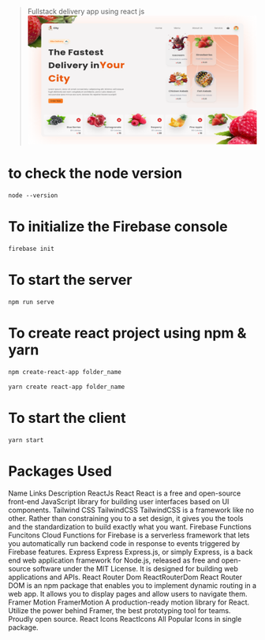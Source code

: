 > Fullstack delivery app using react js
> ![This is project thumbnail](./snap.png)

# to check the node version

```
node --version

```

# To initialize the Firebase console

```
firebase init
```

# To start the server

```
npm run serve
```

# To create react project using npm & yarn

```
npm create-react-app folder_name
```

```
yarn create react-app folder_name
```

# To start the client

```
yarn start
```

# Packages Used

<!-- prettier-ignore -->
Name	Links	Description
ReactJs	React	React is a free and open-source front-end JavaScript library for building user interfaces based on UI components.
Tailwind CSS	TailwindCSS	TailwindCSS is a framework like no other. Rather than constraining you to a set design, it gives you the tools and the standardization to build exactly what you want.
Firebase Functions	Funcitons	Cloud Functions for Firebase is a serverless framework that lets you automatically run backend code in response to events triggered by Firebase features.
Express	Express	Express.js, or simply Express, is a back end web application framework for Node.js, released as free and open-source software under the MIT License. It is designed for building web applications and APIs.
React Router Dom	ReactRouterDom	React Router DOM is an npm package that enables you to implement dynamic routing in a web app. It allows you to display pages and allow users to navigate them.
Framer Motion	FramerMotion	A production-ready motion library for React. Utilize the power behind Framer, the best prototyping tool for teams. Proudly open source.
React Icons	ReactIcons	All Popular Icons in single package.
